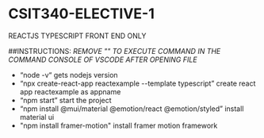 # CSIT340-ELECTIVE-1
 REACTJS TYPESCRIPT FRONT END ONLY

##INSTRUCTIONS: *REMOVE "" TO EXECUTE COMMAND IN THE COMMAND CONSOLE OF VSCODE AFTER OPENING FILE*

+ “node -v“ gets nodejs version <br />
+ “npx create-react-app reactexample --template typescript” create react app reactexample as appname <br />
+ “npm start” start the project <br />
+ “npm install @mui/material @emotion/react @emotion/styled” install material ui <br />
+ "npm install framer-motion" install framer motion framework

